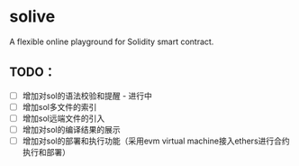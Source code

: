 # solive
A flexible online playground for Solidity smart contract.


## TODO：
- [ ] 增加对sol的语法校验和提醒 - 进行中
- [ ] 增加sol多文件的索引
- [ ] 增加sol远端文件的引入
- [ ] 增加对sol的编译结果的展示
- [ ] 增加对sol的部署和执行功能（采用evm virtual machine接入ethers进行合约执行和部署）

